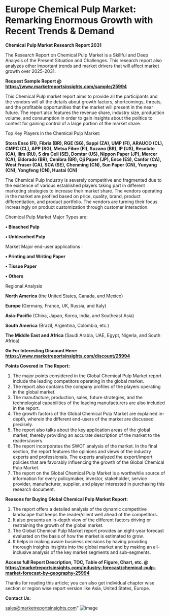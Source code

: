 # Europe Chemical Pulp Market: Remarking Enormous Growth with Recent Trends & Demand

<strong>Chemical Pulp Market Research Report 2031</strong>

The Research Report on Chemical Pulp Market is a Skillful and Deep Analysis of the Present Situation and Challenges. This research report also analyzes other important trends and market drivers that will affect market growth over 2025-2031.

<strong>Request Sample Report @ <a href=https://www.marketreportsinsights.com/sample/25994>https://www.marketreportsinsights.com/sample/25994</a></strong>

This Chemical Pulp market report aims to provide all the participants and the vendors will all the details about growth factors, shortcomings, threats, and the profitable opportunities that the market will present in the near future. The report also features the revenue share, industry size, production volume, and consumption in order to gain insights about the politics to contest for gaining control of a large portion of the market share.

Top Key Players in the Chemical Pulp Market:

<strong>Stora Enso (FI), Fibria (BR), RGE (SG), Sappi (ZA), UMP (FI), ARAUCO (CL), CMPC (CL), APP (SG), Metsa Fibre (FI), Suzano (BR), IP (US), Resolute (CA), Ilim (RU), S dra Cell (SE), Domtar (US), Nippon Paper (JP), Mercer (CA), Eldorado (BR), Cenibra (BR), Oji Paper (JP), Ence (ES), Canfor (CA), West Fraser (CA), SCA (SE), Chenming (CN), Sun Paper (CN), Yueyang (CN), Yongfeng (CN), Huatai (CN)</strong>

The Chemical Pulp Industry is severely competitive and fragmented due to the existence of various established players taking part in different marketing strategies to increase their market share. The vendors operating in the market are profiled based on price, quality, brand, product differentiation, and product portfolio. The vendors are turning their focus increasingly on product customization through customer interaction.

Chemical Pulp Market Major Types are:

<strong>• Bleached Pulp

• Unbleached Pulp</strong>

Market Major end-user applications :

<strong>• Printing and Writing Paper

• Tissue Paper

• Others</strong>

Regional Analysis

</u><strong><b>North America</b></strong> (the United States, Canada, and Mexico)

<strong><b>Europe </b></strong>(Germany, France, UK, Russia, and Italy)

<strong><b>Asia-Pacific</b></strong> (China, Japan, Korea, India, and Southeast Asia)

<strong><b>South America</b></strong> (Brazil, Argentina, Colombia, etc.)

<strong><b>The Middle East and Africa</b></strong> (Saudi Arabia, UAE, Egypt, Nigeria, and South Africa)

<strong>Go For Interesting Discount Here: <a href=https://www.marketreportsinsights.com/discount/25994>https://www.marketreportsinsights.com/discount/25994</a></strong>

<strong>Points Covered in The Report:</strong>
<ol>
  <li>The major points considered in the Global Chemical Pulp Market report include the leading competitors operating in the global market.</li>
  <li>The report also contains the company profiles of the players operating in the global market.</li>
  <li>The manufacture, production, sales, future strategies, and the technological capabilities of the leading manufacturers are also included in the report.</li>
  <li>The growth factors of the Global Chemical Pulp Market are explained in-depth, wherein the different end-users of the market are discussed precisely.</li>
  <li>The report also talks about the key application areas of the global market, thereby providing an accurate description of the market to the readers/users.</li>
  <li>The report incorporates the SWOT analysis of the market. In the final section, the report features the opinions and views of the industry experts and professionals. The experts analyzed the export/import policies that are favorably influencing the growth of the Global Chemical Pulp Market.</li>
  <li>The report on the Global Chemical Pulp Market is a worthwhile source of information for every policymaker, investor, stakeholder, service provider, manufacturer, supplier, and player interested in purchasing this research document.</li>
</ol>
<strong>Reasons for Buying Global Chemical Pulp Market Report:</strong>

<ol>
  <li>The report offers a detailed analysis of the dynamic competitive landscape that keeps the reader/client well ahead of the competitors.</li>
  <li>It also presents an in-depth view of the different factors driving or restraining the growth of the global market.</li>
  <li>The Global Chemical Pulp Market report provides an eight-year forecast evaluated on the basis of how the market is estimated to grow.</li>
  <li>It helps in making aware business decisions by having providing thorough insights insights into the global market and by making an all-inclusive analysis of the key market segments and sub-segments.</li>
</ol>
<strong>Access full Report Description, TOC, Table of Figure, Chart, etc. @ <a href=https://marketreportsinsights.com/industry-forecast/chemical-pulp-market-forecast-by-geography-25994>https://marketreportsinsights.com/industry-forecast/chemical-pulp-market-forecast-by-geography-25994</a></strong>


Thanks for reading this article; you can also get individual chapter wise section or region wise report version like Asia, United States, Europe.

<strong>Contact Us:</strong>

sales@marketreportsinsights.com"
![image](https://github.com/user-attachments/assets/e468bb01-d849-4b29-9f00-174c0ae908dd)
